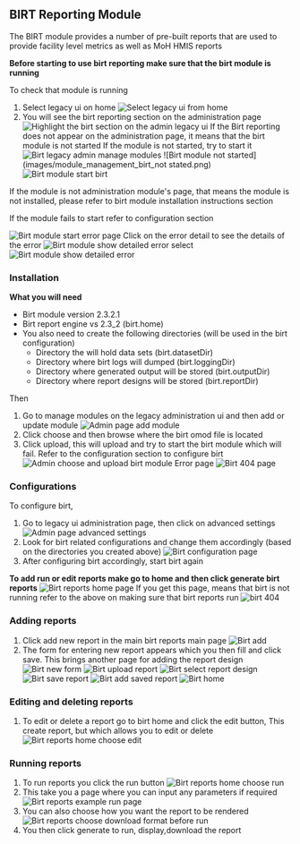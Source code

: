 ## BIRT Reporting Module 
The BIRT module provides a number of pre-built reports that are used to provide facility level metrics as well as MoH HMIS reports

**Before starting to use birt reporting make sure that the birt module is running**

To check that module is running
1. Select legacy ui on home
![Select legacy ui from home](images/home_select_legacy.png)
2. You will see the birt reporting section on the administration page
![Highlight the birt section on the admin legacy ui ](images/legacy_admin_page_birt_reports.png)
If the Birt reporting does not appear on the administration page, it means that the birt module is not started
If the module is not started, try to start it
![Birt legacy admin manage modules](images/legacy_admin_manage_modules.png)
![Birt module not started](images/module_management_birt_not stated.png)
![Birt module start birt](images/module_management_start_birt.png)

If the module is not administration module's page, that means the module is not installed, please refer to birt module installation instructions section

If the module fails to start refer to configuration section

![Birt module start error page](images/module_management_birt_start_error.png)
Click on the error detail to see the details of the error
![Birt module show detailed error select](images/module_management_birt_error_detail.png)
![Birt module show detailed error](images/module_management_birt_start_error_detail.png)

### Installation
**What you will need**
* Birt module version 2.3.2.1
* Birt report engine vs 2.3_2 (birt.home)
* You also need to create the following directories (will be used in the birt configuration)
  * Directory the will hold data sets (birt.datasetDir)
  * Directory where birt logs will dumped (birt.loggingDir)
  * Directory where generated output will be stored (birt.outputDir)
  * Directory where report designs will be stored (birt.reportDir)

Then
1. Go to manage modules on the legacy administration ui and then add or update module
![Admin page add module](images/legacy_admin_add_module.png)
2. Click choose and then browse where the birt omod file is located
3. Click upload, this will upload and try to start the birt module which will fail. Refer to the configuration section to configure birt
![Admin choose and upload birt module](images/choose_and_uplaod_birt_module.png)
Error page
![Birt 404 page](images/module_management_birt_start_error.png)

### Configurations
To configure birt,
1. Go to legacy ui administration page, then click on advanced settings
![Admin page advanced settings](images/legacy_admin_advanced_settings.png)
2. Look for birt related configurations and change them accordingly (based on the directories you created above)
![Birt configuration page](images/birt_configuration.png)
3. After configuring birt accordingly, start birt again

**To add run or edit reports make go to home and then click generate birt reports**
![Birt reports home page](images/birt_reports_home.png)
If you get this page, means that birt is not running refer to the above on making sure that birt reports run
![birt 404](images/birt_reports_404.png)

### Adding reports
1. Click add new report in the main birt reports main page
![Birt add](images/birt_add.png)
2. The form for entering new report appears which you then fill and click save. This brings another page for adding the report design
![Birt new form](images/birt_new_form.png)
![Birt upload report](images/birt_add_upload_report_design.png)
![Birt select report design](images/birt_add_select_report_design.png)
![Birt save report](images/birt_report_save.png)
![Birt add saved report](images/birt_add_saved.png)
![Birt home](images/birt_reports_home.png)

### Editing and deleting reports
1. To edit or delete a report go to birt home and click the edit button, This create report, but which allows you to edit or delete
![Birt reports home choose edit](images/birt_reports_home_edit.png)

### Running reports
1. To run reports you click the run button
![Birt reports home choose run](images/birt_reports_home_run.png)
2. This take you a page where you can input any parameters if required
![Birt reports example run page](images/birt_run_report_page.png)
3. You can also choose how you want the report to be rendered
![Birt reports choose download format before run](images/birt_run_report_choose_formart.png)
4. You then click generate to run, display,download the report
